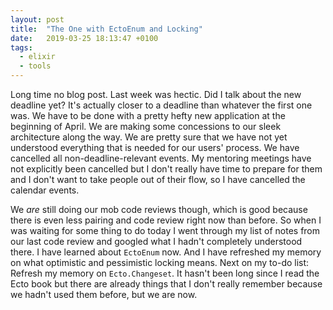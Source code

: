 ```yaml
---
layout: post
title:  "The One with EctoEnum and Locking"
date:   2019-03-25 18:13:47 +0100
tags: 
  - elixir
  - tools
---
```


Long time no blog post. Last week was hectic. Did I talk about the new deadline yet? It's actually closer to a deadline than whatever the first one was. We have to be done with a pretty hefty new application at the beginning of April. We are making some concessions to our sleek architecture along the way. We are pretty sure that we have not yet understood everything that is needed for our users' process. We have cancelled all non-deadline-relevant events. My mentoring meetings have not explicitly been cancelled but I don't really have time to prepare for them and I don't want to take people out of their flow, so I have cancelled the calendar events.

We *are* still doing our mob code reviews though, which is good because there is even less pairing and code review right now than before. So when I was waiting for some thing to do today I went through my list of notes from our last code review and googled what I hadn't completely understood there. I have learned about `EctoEnum` now. And I have refreshed my memory on what optimistic and pessimistic locking means. Next on my to-do list: Refresh my memory on `Ecto.Changeset`. It hasn't been long since I read the Ecto book but there are already things that I don't really remember because we hadn't used them before, but we are now.
